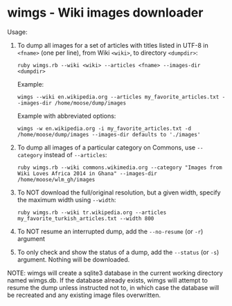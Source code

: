 wimgs - Wiki images downloader
=====

Usage: 

1. To dump all images for a set of articles with titles listed in UTF-8 in `<fname>` (one per line), from Wiki `<wiki>`, to directory `<dumpdir>`:
   ```vim
   ruby wimgs.rb --wiki <wiki> --articles <fname> --images-dir <dumpdir>
   ```
 
   Example:
    ```vim
    wimgs --wiki en.wikipedia.org --articles my_favorite_articles.txt --images-dir /home/moose/dump/images
    ```

   Example with abbreviated options:
    ```vim
    wimgs -w en.wikipedia.org -i my_favorite_articles.txt -d /home/moose/dump/images --images-dir defaults to './images'
    ```

2. To dump all images of a particular category on Commons, use `--category` instead of `--articles`:
   ```vim
   ruby wimgs.rb --wiki commons.wikimedia.org --category "Images from Wiki Loves Africa 2014 in Ghana" --images-dir /home/moose/wlm_gh/images
   ```

3. To NOT download the full/original resolution, but a given width, specify the maximum width using `--width`:
   ```vim
   ruby wimgs.rb --wiki tr.wikipedia.org --articles my_favorite_turkish_articles.txt --width 800
   ```

4. To NOT resume an interrupted dump, add the `--no-resume` (or `-r`) argument

5. To only check and show the status of a dump, add the `--status` (or `-s`) argument.  Nothing will be downloaded.

NOTE: wimgs will create a sqlite3 database in the current working directory named wimgs.db.  If the database already exists, wimgs will attempt to resume the dump unless instructed not to, in which case the database will be recreated and any existing image files overwritten.

